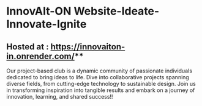 # InnovAIt-ON Website-Ideate-Innovate-Ignite

## Hosted at : https://innovaiton-in.onrender.com/**

Our project-based club is a dynamic community of passionate individuals dedicated to bring ideas to life. Dive into collaborative projects spanning diverse fields, from cutting-edge technology to sustainable design. Join us in transforming inspiration into tangible results and embark on a journey of innovation, learning, and shared success!!

